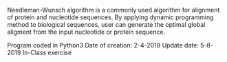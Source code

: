 Needleman-Wunsch algorithm is a commonly used algorithm for alignment of protein and nucleotide sequences. By applying 
dynamic programming method to biological sequences, user can generate the optimal global aligment from the input nucleotide or
protein sequence. 

Program coded in Python3
Date of creation: 2-4-2019
Update date: 5-8-2019
In-Class exercise

